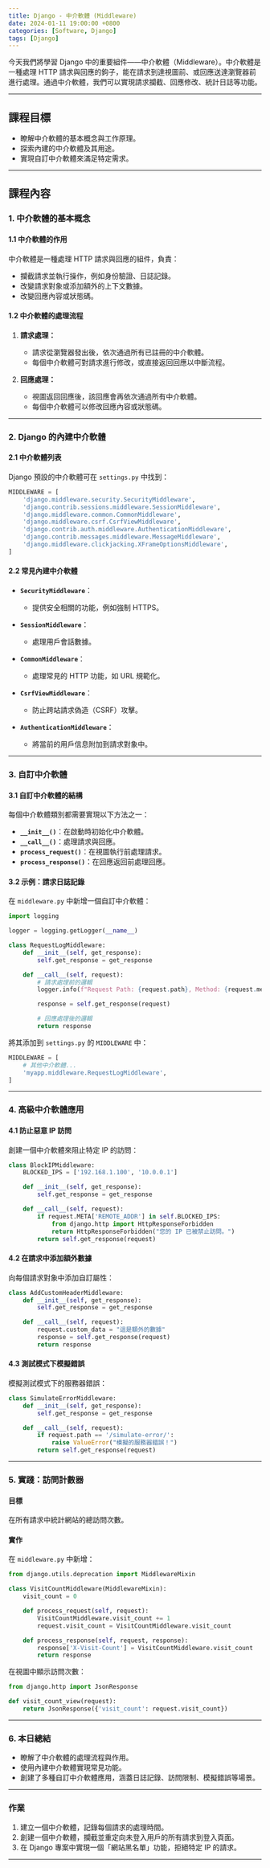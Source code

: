 ```yaml
---
title: Django - 中介軟體 (Middleware)
date: 2024-01-11 19:00:00 +0800
categories: [Software, Django]
tags: [Django]
---
```


今天我們將學習 Django 中的重要組件——中介軟體（Middleware）。中介軟體是一種處理 HTTP 請求與回應的鉤子，能在請求到達視圖前、或回應送達瀏覽器前進行處理。通過中介軟體，我們可以實現請求攔截、回應修改、統計日誌等功能。

---

## **課程目標**

- 瞭解中介軟體的基本概念與工作原理。
- 探索內建的中介軟體及其用途。
- 實現自訂中介軟體來滿足特定需求。

---

## **課程內容**

### **1. 中介軟體的基本概念**

#### **1.1 中介軟體的作用**

中介軟體是一種處理 HTTP 請求與回應的組件，負責：

- 攔截請求並執行操作，例如身份驗證、日誌記錄。
- 改變請求對象或添加額外的上下文數據。
- 改變回應內容或狀態碼。

#### **1.2 中介軟體的處理流程**

1. **請求處理：**

   - 請求從瀏覽器發出後，依次通過所有已註冊的中介軟體。
   - 每個中介軟體可對請求進行修改，或直接返回回應以中斷流程。

2. **回應處理：**
   - 視圖返回回應後，該回應會再依次通過所有中介軟體。
   - 每個中介軟體可以修改回應內容或狀態碼。

---

### **2. Django 的內建中介軟體**

#### **2.1 中介軟體列表**

Django 預設的中介軟體可在 `settings.py` 中找到：

```python
MIDDLEWARE = [
    'django.middleware.security.SecurityMiddleware',
    'django.contrib.sessions.middleware.SessionMiddleware',
    'django.middleware.common.CommonMiddleware',
    'django.middleware.csrf.CsrfViewMiddleware',
    'django.contrib.auth.middleware.AuthenticationMiddleware',
    'django.contrib.messages.middleware.MessageMiddleware',
    'django.middleware.clickjacking.XFrameOptionsMiddleware',
]
```

#### **2.2 常見內建中介軟體**

- **`SecurityMiddleware`**：

  - 提供安全相關的功能，例如強制 HTTPS。

- **`SessionMiddleware`**：

  - 處理用戶會話數據。

- **`CommonMiddleware`**：

  - 處理常見的 HTTP 功能，如 URL 規範化。

- **`CsrfViewMiddleware`**：

  - 防止跨站請求偽造（CSRF）攻擊。

- **`AuthenticationMiddleware`**：
  - 將當前的用戶信息附加到請求對象中。

---

### **3. 自訂中介軟體**

#### **3.1 自訂中介軟體的結構**

每個中介軟體類別都需要實現以下方法之一：

- **`__init__()`**：在啟動時初始化中介軟體。
- **`__call__()`**：處理請求與回應。
- **`process_request()`**：在視圖執行前處理請求。
- **`process_response()`**：在回應返回前處理回應。

#### **3.2 示例：請求日誌記錄**

在 `middleware.py` 中新增一個自訂中介軟體：

```python
import logging

logger = logging.getLogger(__name__)

class RequestLogMiddleware:
    def __init__(self, get_response):
        self.get_response = get_response

    def __call__(self, request):
        # 請求處理前的邏輯
        logger.info(f"Request Path: {request.path}, Method: {request.method}")

        response = self.get_response(request)

        # 回應處理後的邏輯
        return response
```

將其添加到 `settings.py` 的 `MIDDLEWARE` 中：

```python
MIDDLEWARE = [
    # 其他中介軟體...
    'myapp.middleware.RequestLogMiddleware',
]
```

---

### **4. 高級中介軟體應用**

#### **4.1 防止惡意 IP 訪問**

創建一個中介軟體來阻止特定 IP 的訪問：

```python
class BlockIPMiddleware:
    BLOCKED_IPS = ['192.168.1.100', '10.0.0.1']

    def __init__(self, get_response):
        self.get_response = get_response

    def __call__(self, request):
        if request.META['REMOTE_ADDR'] in self.BLOCKED_IPS:
            from django.http import HttpResponseForbidden
            return HttpResponseForbidden("您的 IP 已被禁止訪問。")
        return self.get_response(request)
```

#### **4.2 在請求中添加額外數據**

向每個請求對象中添加自訂屬性：

```python
class AddCustomHeaderMiddleware:
    def __init__(self, get_response):
        self.get_response = get_response

    def __call__(self, request):
        request.custom_data = "這是額外的數據"
        response = self.get_response(request)
        return response
```

#### **4.3 測試模式下模擬錯誤**

模擬測試模式下的服務器錯誤：

```python
class SimulateErrorMiddleware:
    def __init__(self, get_response):
        self.get_response = get_response

    def __call__(self, request):
        if request.path == '/simulate-error/':
            raise ValueError("模擬的服務器錯誤！")
        return self.get_response(request)
```

---

### **5. 實踐：訪問計數器**

#### **目標**

在所有請求中統計網站的總訪問次數。

#### **實作**

在 `middleware.py` 中新增：

```python
from django.utils.deprecation import MiddlewareMixin

class VisitCountMiddleware(MiddlewareMixin):
    visit_count = 0

    def process_request(self, request):
        VisitCountMiddleware.visit_count += 1
        request.visit_count = VisitCountMiddleware.visit_count

    def process_response(self, request, response):
        response['X-Visit-Count'] = VisitCountMiddleware.visit_count
        return response
```

在視圖中顯示訪問次數：

```python
from django.http import JsonResponse

def visit_count_view(request):
    return JsonResponse({'visit_count': request.visit_count})
```

---

### **6. 本日總結**

- 瞭解了中介軟體的處理流程與作用。
- 使用內建中介軟體實現常見功能。
- 創建了多種自訂中介軟體應用，涵蓋日誌記錄、訪問限制、模擬錯誤等場景。

---

### **作業**

1. 建立一個中介軟體，記錄每個請求的處理時間。
2. 創建一個中介軟體，攔截並重定向未登入用戶的所有請求到登入頁面。
3. 在 Django 專案中實現一個「網站黑名單」功能，拒絕特定 IP 的請求。

---
